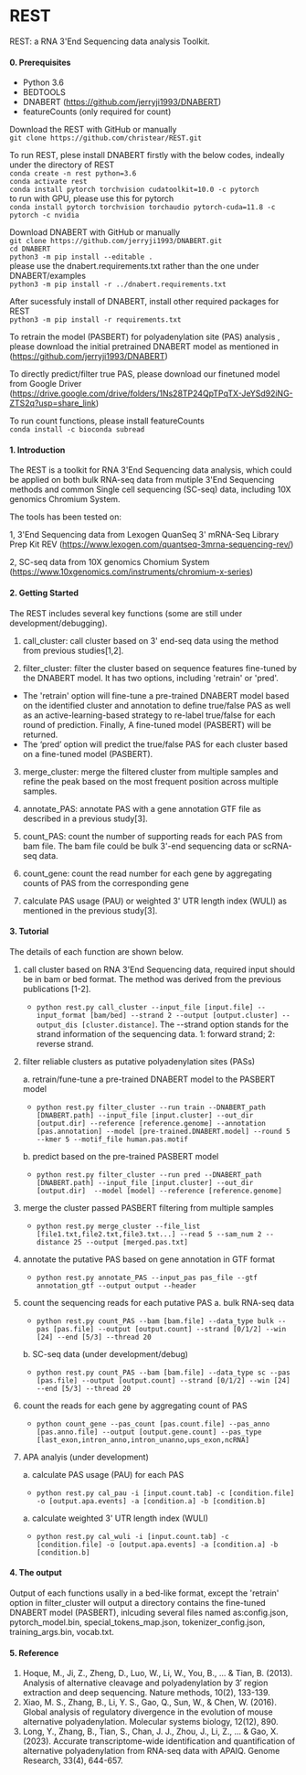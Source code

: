 # REST

REST: a RNA 3'End Sequencing data analysis Toolkit. 

#### 0. Prerequisites

- Python 3.6
- BEDTOOLS
- DNABERT (https://github.com/jerryji1993/DNABERT)
- featureCounts (only required for count)

Download the REST with GitHub or manually \
`git clone https://github.com/christear/REST.git`

To run REST, plese install DNABERT firstly with the below codes, indeally under the directory of REST \
`conda create -n rest python=3.6` \
`conda activate rest` \
`conda install pytorch torchvision cudatoolkit=10.0 -c pytorch` \
to run with GPU, please use this for pytorch \
`conda install pytorch torchvision torchaudio pytorch-cuda=11.8 -c pytorch -c nvidia` 

Download DNABERT with GitHub or manually \
`git clone https://github.com/jerryji1993/DNABERT.git` \
`cd DNABERT` \
`python3 -m pip install --editable . ` \
please use the dnabert.requirements.txt rather than the one under DNABERT/examples \
`python3 -m pip install -r ../dnabert.requirements.txt`

After sucessfuly install of DNABERT, install other required packages for REST \
`python3 -m pip install -r requirements.txt`

To retrain the model (PASBERT) for polyadenylation site (PAS) analysis , please download the initial pretrained DNABERT model as mentioned in (https://github.com/jerryji1993/DNABERT)

To directly predict/filter true PAS, please download our finetuned model from Google Driver  (https://drive.google.com/drive/folders/1Ns28TP24QpTPqTX-JeYSd92iNG-ZTS2q?usp=share_link)

To run count functions, please install featureCounts \
`conda install -c bioconda subread`

#### 1. Introduction
The REST is a toolkit for RNA 3'End Sequencing data analysis, which could be applied on both bulk RNA-seq data from mutiple 3'End Sequencing methods and common Single cell sequencing (SC-seq) data, including 10X genomics Chromium System.

The tools has been tested on:

1, 3'End Sequencing data from Lexogen QuanSeq 3' mRNA-Seq Library Prep Kit REV (https://www.lexogen.com/quantseq-3mrna-sequencing-rev/)

2, SC-seq data from 10X genomics Chomium System (https://www.10xgenomics.com/instruments/chromium-x-series)

#### 2. Getting Started
The REST includes several key functions (some are still under development/debugging). 

1. call_cluster: call cluster based on 3' end-seq data using the method from previous studies[1,2]. 

2. filter_cluster: filter the cluster based on sequence features fine-tuned by the DNABERT model. It has two options, including 'retrain' or 'pred'. 
- The 'retrain' option will fine-tune a pre-trained DNABERT model based on the identified cluster and annotation to define true/false PAS as well as an active-learning-based strategy to re-label true/false for each round of prediction. Finally, A fine-tuned model (PASBERT) will be returned. 
- The ‘pred’ option will predict the true/false PAS for each cluster based on a fine-tuned model (PASBERT). 

3. merge_cluster: merge the filtered cluster from multiple samples and refine the peak based on the most frequent position across multiple samples. 

4. annotate_PAS: annotate PAS with a gene annotation GTF file as described in a previous study[3].

5. count_PAS: count the number of supporting reads for each PAS from bam file. The bam file could be bulk 3\'-end sequencing data or scRNA-seq data. 

6. count_gene: count the read number for each gene by aggregating counts of PAS from the corresponding gene 
 
6. calculate PAS usage (PAU) or weighted 3' UTR length index (WULI) as mentioned in the previous study[3].
#### 3. Tutorial
The details of each function are shown below. 

1. call cluster based on RNA 3'End Sequencing data, required input should be in bam or bed format. The method was derived from the previous publications [1-2]. 
	- `python rest.py call_cluster --input_file [input.file] --input_format [bam/bed] --strand 2 --output [output.cluster] --output_dis [cluster.distance]`. The --strand option stands for the strand information of the sequencing data. 1: forward strand; 2: reverse strand.

2. filter reliable clusters as putative polyadenylation sites (PASs)
	
	a. retrain/fune-tune a pre-trained DNABERT model to the PASBERT model 
	- `python rest.py filter_cluster --run train --DNABERT_path [DNABERT.path] --input_file [input.cluster] --out_dir [output.dir] --reference [reference.genome] --annotation [pas.annotation] --model [pre-trained.DNABERT.model] --round 5 --kmer 5 --motif_file human.pas.motif`
	
	b. predict based on the pre-trained PASBERT model  
	- `python rest.py filter_cluster --run pred --DNABERT_path [DNABERT.path] --input_file [input.cluster] --out_dir [output.dir]  --model [model] --reference [reference.genome]`

3. merge the cluster passed PASBERT filtering from multiple samples
	- `python rest.py merge_cluster --file_list [file1.txt,file2.txt,file3.txt...] --read 5 --sam_num 2 --distance 25 --output [merged.pas.txt]`

4. annotate the putative PAS based on gene annotation in GTF format 
	- `python rest.py annotate_PAS --input_pas pas_file --gtf annotation_gtf --output output --header`
	
5. count the sequencing reads for each putative PAS
	a. bulk RNA-seq data 
	- `python rest.py count_PAS --bam [bam.file] --data_type bulk --pas [pas.file] --output [output.count] --strand [0/1/2] --win [24] --end [5/3] --thread 20`
	
	b. SC-seq data (under development/debug)
	- `python rest.py count_PAS --bam [bam.file] --data_type sc --pas [pas.file] --output [output.count] --strand [0/1/2] --win [24] --end [5/3] --thread 20`

6. count the reads for each gene by aggregating count of PAS
	- `python count_gene --pas_count [pas.count.file] --pas_anno [pas.anno.file] --output [output.gene.count] --pas_type [last_exon,intron_anno,intron_unanno,ups_exon,ncRNA]`

7. APA analyis (under development)
	
	a. calculate PAS usage (PAU) for each PAS 
	- `python rest.py cal_pau -i [input.count.tab] -c [condition.file] -o [output.apa.events] -a [condition.a] -b [condition.b]`
	
	a. calculate weighted 3' UTR length index (WULI)  
	- `python rest.py cal_wuli -i [input.count.tab] -c [condition.file] -o [output.apa.events] -a [condition.a] -b [condition.b]`

#### 4. The output
Output of each functions usally in a bed-like format, except the 'retrain' option in filter_cluster will output a directory contains the fine-tuned DNABERT model (PASBERT), inlcuding several files named as:config.json, pytorch_model.bin, special_tokens_map.json, tokenizer_config.json, training_args.bin, vocab.txt.  

#### 5. Reference
1. Hoque, M., Ji, Z., Zheng, D., Luo, W., Li, W., You, B., ... & Tian, B. (2013). Analysis of alternative cleavage and polyadenylation by 3′ region extraction and deep sequencing. Nature methods, 10(2), 133-139. 
2. Xiao, M. S., Zhang, B., Li, Y. S., Gao, Q., Sun, W., & Chen, W. (2016). Global analysis of regulatory divergence in the evolution of mouse alternative polyadenylation. Molecular systems biology, 12(12), 890. 
3. Long, Y., Zhang, B., Tian, S., Chan, J. J., Zhou, J., Li, Z., ... & Gao, X. (2023). Accurate transcriptome-wide identification and quantification of alternative polyadenylation from RNA-seq data with APAIQ. Genome Research, 33(4), 644-657.




